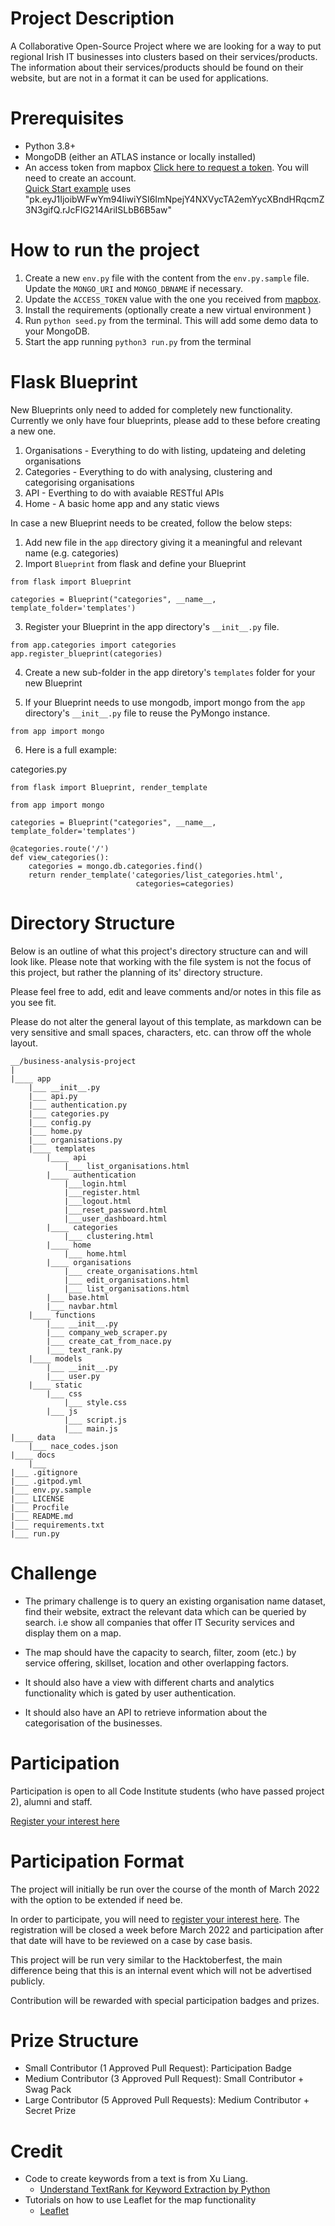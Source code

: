 # Project Description

A Collaborative Open-Source Project where we are looking for a way to put regional Irish IT businesses into clusters based on their services/products. The information about their services/products should be found on their website, but are not in a format it can be used for applications.

# Prerequisites

- Python 3.8+
- MongoDB (either an ATLAS instance or locally installed)
- An access token from mapbox [Click here to request a token](https://account.mapbox.com/access-tokens/). You will need to create an account.  
    [Quick Start example](https://leafletjs.com/SlavaUkraini/examples/quick-start/example-basic.html) uses "pk.eyJ1IjoibWFwYm94IiwiYSI6ImNpejY4NXVycTA2emYycXBndHRqcmZ3N3gifQ.rJcFIG214AriISLbB6B5aw"

# How to run the project

1) Create a new `env.py` file with the content from the `env.py.sample` file. Update the `MONGO_URI` and `MONGO_DBNAME` if necessary.
1) Update the `ACCESS_TOKEN` value with the one you received from [mapbox](https://account.mapbox.com/access-tokens/).
1) Install the requirements (optionally create a new virtual environment )
1) Run `python seed.py` from the terminal. This will add some demo data to your MongoDB.
1) Start the app running `python3 run.py` from the terminal

# Flask Blueprint

New Blueprints only need to added for completely new functionality.
Currently we only have four blueprints, please add to these before creating a new one.

1) Organisations - Everything to do with listing, updateing and deleting organisations
1) Categories - Everything to do with analysing, clustering and categorising organisations
1) API - Everthing to do with avaiable RESTful APIs
1) Home - A basic home app and any static views

In case a new Blueprint needs to be created, follow the below steps:

1) Add new file in the `app` directory giving it a meaningful and relevant name (e.g. categories)
2) Import `Blueprint` from flask and define your Blueprint

```
from flask import Blueprint

categories = Blueprint("categories", __name__, template_folder='templates')
```

3) Register your Blueprint in the app directory's `__init__.py` file.

```
from app.categories import categories
app.register_blueprint(categories)
```

4) Create a new sub-folder in the app diretory's `templates` folder for your new Blueprint

5) If your Blueprint needs to use mongodb, import mongo from the `app` directory's `__init__.py` file to reuse the PyMongo instance.

```
from app import mongo
```

6) Here is a full example:

categories.py
```
from flask import Blueprint, render_template

from app import mongo

categories = Blueprint("categories", __name__, template_folder='templates')

@categories.route('/')
def view_categories():
    categories = mongo.db.categories.find()
    return render_template('categories/list_categories.html',
                            categories=categories)
```

# Directory Structure

Below is an outline of what this project's directory structure can and will look like. Please note that working with the file system is not the focus of this project, but rather the planning of its' directory structure.

Please feel free to add, edit and leave comments and/or notes in this file as you see fit. 

Please do not alter the general layout of this template, as markdown can be very sensitive and small spaces, characters, etc. can throw off the whole layout.


    __/business-analysis-project
    |
    |____ app
        |___ __init__.py 
        |___ api.py 
        |___ authentication.py
        |___ categories.py
        |___ config.py
        |___ home.py
        |___ organisations.py
        |____ templates
            |____ api
                |___ list_organisations.html
            |____ authentication
                |___login.html
                |___register.html		
                |___logout.html
                |___reset_password.html
                |___user_dashboard.html
            |____ categories
                |___ clustering.html
            |____ home
                |___ home.html
            |____ organisations
                |___ create_organisations.html
                |___ edit_organisations.html
                |___ list_organisations.html
            |___ base.html
            |___ navbar.html
        |____ functions
            |___ __init__.py
            |___ company_web_scraper.py
            |___ create_cat_from_nace.py
            |___ text_rank.py
        |____ models
            |___ __init__.py
            |___ user.py
        |____ static
            |___ css
                |___ style.css
            |___ js
                |___ script.js
                |___ main.js
    |____ data
        |___ nace_codes.json
    |____ docs
        |___
    |___ .gitignore
    |___ .gitpod.yml
    |___ env.py.sample
    |___ LICENSE
    |___ Procfile
    |___ README.md
    |___ requirements.txt
    |___ run.py

# Challenge

- The primary challenge is to query an existing organisation name dataset, find their website, extract the relevant data which can be queried by search. 
i.e show all companies that offer IT Security services and display them on a map.

- The map should have the capacity to search, filter, zoom (etc.) by service offering, skillset, location and other overlapping factors.

- It should also have a view with different charts and analytics functionality which is gated by user authentication.

- It should also have an API to retrieve information about the categorisation of the businesses.

# Participation

Participation is open to all Code Institute students (who have passed project 2), alumni and staff. 

[Register your interest here](https://forms.gle/debegzf7oxufVXzR7)

# Participation Format

The project will initially be run over the course of the month of March 2022 with the option to be extended if need be.

In order to participate, you will need to [register your interest here](https://forms.gle/debegzf7oxufVXzR7). The registration will be closed a week before March 2022 and participation after that date will have to be reviewed on a case by case basis.

This project will be run very similar to the Hacktoberfest, the main difference being that this is an internal event which will not be advertised publicly.

Contribution will be rewarded with special participation badges and prizes. 

# Prize Structure

- Small Contributor (1 Approved Pull Request): Participation Badge
- Medium Contributor (3 Approved Pull Request): Small Contributor + Swag Pack
- Large Contributor (5 Approved Pull Requests): Medium Contributor +  Secret Prize

# Credit

- Code to create keywords from a text is from Xu Liang.
  - [Understand TextRank for Keyword Extraction by Python](https://towardsdatascience.com/textrank-for-keyword-extraction-by-python-c0bae21bcec0)
- Tutorials on how to use Leaflet for the map functionality
  - [Leaflet](https://leafletjs.com/SlavaUkraini/examples/quick-start/)
